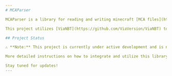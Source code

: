 ```yaml
---
# MCAParser

MCAParser is a library for reading and writing minecraft [MCA files](https://minecraft.wiki/w/Region_file_format).

This project utilizes [ViaNBT](https://github.com/ViaVersion/ViaNBT) to handle NBT tags within the MCA files.

## Project Status

⚠️ **Note:** This project is currently under active development and is not yet complete.

More detailed instructions on how to integrate and utilize this library in your own projects will be provided once it is ready for release.

Stay tuned for updates!
---
```

